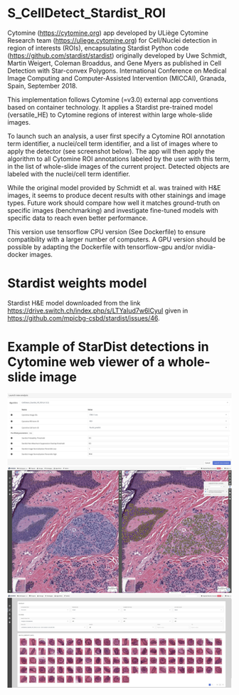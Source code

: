# S_CellDetect_Stardist_ROI

Cytomine (https://cytomine.org) app developed by ULiège Cytomine Research team (https://uliege.cytomine.org) for Cell/Nuclei detection in region of interests (ROIs),
encapsulating Stardist Python code (https://github.com/stardist/stardist) originally developed by Uwe Schmidt, Martin Weigert, Coleman Broaddus, and Gene Myers as published in Cell Detection with Star-convex Polygons.
International Conference on Medical Image Computing and Computer-Assisted Intervention (MICCAI), Granada, Spain, September 2018.

This implementation follows Cytomine (=v3.0) external app conventions based on container technology. 
It applies a Stardist pre-trained model (versatile_HE) to Cytomine regions of interest within large whole-slide images. 

To launch such an analysis, a user first specify a Cytomine ROI annotation term identifier, a nuclei/cell term identifier, and a list of images where to apply the detector (see screenshot below). The app will then apply the algorithm to all Cytomine ROI annotations labeled by the user with this term, in the list of whole-slide images of the current project. Detected objects are labeled with the nuclei/cell term identifier.

While the original model provided by Schmidt et al. was trained with H&E images, it seems to produce decent results with other stainings and image types. Future work should compare how well it matches ground-truth on specific images (benchmarking) and investigate fine-tuned models with specific data to reach even better performance.

This version use tensorflow CPU version (See Dockerfile) to ensure compatibility with a larger number of computers. A GPU version should be possible by adapting the Dockerfile with tensorflow-gpu and/or nvidia-docker images.

# Stardist weights model

Stardist H&E model downloaded from the link https://drive.switch.ch/index.php/s/LTYaIud7w6lCyuI given in https://github.com/mpicbg-csbd/stardist/issues/46.

# Example of StarDist detections in Cytomine web viewer of a whole-slide image

![](screenshot-launch.jpg)
![](screenshot.jpg)
![](screenshot-detections.jpg)
